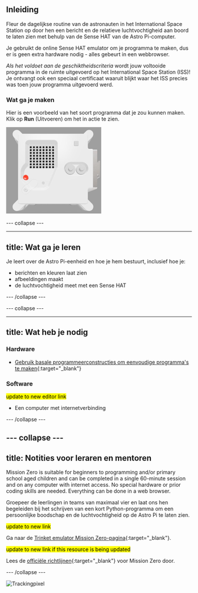 ## Inleiding

Fleur de dagelijkse routine van de astronauten in het International Space Station op door hen een bericht en de relatieve luchtvochtigheid aan boord te laten zien met behulp van de Sense HAT van de Astro Pi-computer.

Je gebruikt de online Sense HAT emulator om je programma te maken, dus er is geen extra hardware nodig - alles gebeurt in een webbrowser.

*Als het voldoet aan de geschiktheidscriteria* wordt jouw voltooide programma in de ruimte uitgevoerd op het International Space Station (ISS)! Je ontvangt ook een speciaal certificaat waaruit blijkt waar het ISS precies was toen jouw programma uitgevoerd werd.

### Wat ga je maken

Hier is een voorbeeld van het soort programma dat je zou kunnen maken. Klik op **Run** (Uitvoeren) om het in actie te zien.

![De Trinket Sense HAT emulator die een voorbeeldprogramma uitvoert dat de vochtigheidswaarde over de LED-matrix schuift en vervolgens een afbeelding van een vis weergeeft](images/M0_4.gif)


--- collapse ---

---
title: Wat ga je leren
---

Je leert over de Astro Pi-eenheid en hoe je hem bestuurt, inclusief hoe je:
+ berichten en kleuren laat zien
+ afbeeldingen maakt
+ de luchtvochtigheid meet met een Sense HAT

--- /collapse ---

--- collapse ---

---
title: Wat heb je nodig
---

### Hardware

+ [Gebruik basale programmeerconstructies om eenvoudige programma's te maken](https://curriculum.raspberrypi.org/programming/creator/){:target="_blank"}

### Software

<mark> update to new editor link </mark>
+ Een computer met internetverbinding

--- /collapse ---

--- collapse ---
---
title: Notities voor leraren en mentoren
---

Mission Zero is suitable for beginners to programming and/or primary school aged children and can be completed in a single 60-minute session and on any computer with internet access. No special hardware or prior coding skills are needed. Everything can be done in a web browser.

Groepeer de leerlingen in teams van maximaal vier en laat ons hen begeleiden bij het schrijven van een kort Python-programma om een ​​persoonlijke boodschap en de luchtvochtigheid op de Astro Pi te laten zien.

<mark> update to new link </mark>

Ga naar de [Trinket emulator Mission Zero-pagina](https://trinket.io/mission-zero){:target="_blank"}.

<mark> update to new link if this resource is being updated </mark>

 Lees de [officiële richtlijnen](https://astro-pi.org/media/mission-zero-guidelines/Astro_Pi_Mission_Zero_Guidelines_2021_22-nl.pdf){:target="_blank"} voor Mission Zero door.

--- /collapse ---

![Trackingpixel](https://code.org/api/hour/begin_raspberrypi_astropi.png)

